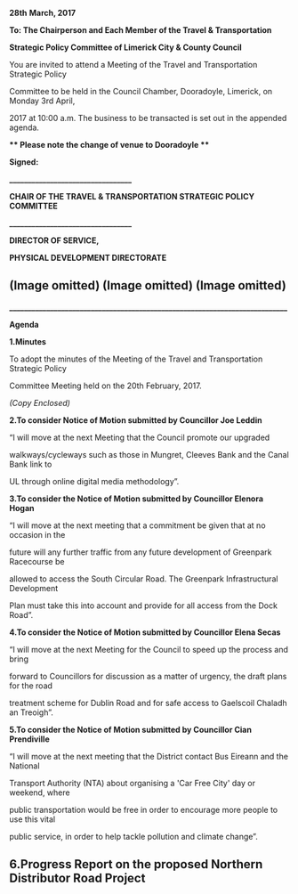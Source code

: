 **28th** **March, 2017**

**To: The Chairperson and Each Member of the Travel & Transportation**

**Strategic Policy Committee of Limerick City & County Council**

You are invited to attend a Meeting of the Travel and Transportation Strategic Policy

Committee to be held in the Council Chamber, Dooradoyle, Limerick, on Monday 3rd April,

2017 at 10:00 a.m. The business to be transacted is set out in the appended agenda.

**\*\* Please note the change of venue to Dooradoyle \*\***

**Signed:**

**\_\_\_\_\_\_\_\_\_\_\_\_\_\_\_\_\_\_\_\_\_\_\_\_\_\_\_\_\_\_\_\_\_**

**CHAIR OF THE TRAVEL & TRANSPORTATION STRATEGIC POLICY COMMITTEE**

**\_\_\_\_\_\_\_\_\_\_\_\_\_\_\_\_\_\_\_\_\_\_\_\_\_\_\_\_\_\_\_\_\_**

**DIRECTOR OF SERVICE,**

**PHYSICAL DEVELOPMENT DIRECTORATE**

(Image omitted)
(Image omitted)
(Image omitted)
---
**\_\_\_\_\_\_\_\_\_\_\_\_\_\_\_\_\_\_\_\_\_\_\_\_\_\_\_\_\_\_\_\_\_\_\_\_\_\_\_\_\_\_\_\_\_\_\_\_\_\_\_\_\_\_\_\_\_\_\_\_\_\_\_\_\_\_\_\_\_\_\_\_\_\_\_**

**Agenda**

**1.Minutes**

To adopt the minutes of the Meeting of the Travel and Transportation Strategic Policy

Committee Meeting held on the 20th February, 2017.

*(Copy Enclosed)*

**2.To consider Notice of Motion submitted by Councillor Joe Leddin**

“I will move at the next Meeting that the Council promote our upgraded

walkways/cycleways such as those in Mungret, Cleeves Bank and the Canal Bank link to

UL through online digital media methodology”.

**3.To consider the Notice of Motion submitted by Councillor Elenora Hogan**

“I will move at the next meeting that a commitment be given that at no occasion in the

future will any further traffic from any future development of Greenpark Racecourse be

allowed to access the South Circular Road. The Greenpark Infrastructural Development

Plan must take this into account and provide for all access from the Dock Road”.

**4.To consider the Notice of Motion submitted by Councillor Elena Secas**

“I will move at the next Meeting for the Council to speed up the process and bring

forward to Councillors for discussion as a matter of urgency, the draft plans for the road

treatment scheme for Dublin Road and for safe access to Gaelscoil Chaladh an Treoigh”.

**5.To consider the Notice of Motion submitted by Councillor Cian Prendiville**

“I will move at the next meeting that the District contact Bus Eireann and the National

Transport Authority (NTA) about organising a 'Car Free City' day or weekend, where

public transportation would be free in order to encourage more people to use this vital

public service, in order to help tackle pollution and climate change”.

**6.Progress Report on the proposed Northern Distributor Road Project**
---
